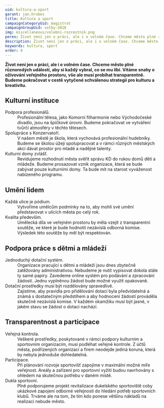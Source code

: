 ```yaml
---
uid: kultura-a-sport
garant: jan.hrubes
title: Kultura a sport
campaignCategoryUid: magistrat
campaignGroupUid: volby-2018
img: miscellaneous/volebni-rozcestnik.png
perex: Život není jen o práci, ale i o volném čase. Chceme město plné různorodých událostí, aby si každý vybral, co se mu líbí.
description: Život není jen o práci, ale i o volném čase. Chceme město plné různorodých událostí, aby si každý vybral, co se mu líbí.
keywords: kultura, sport
order: 8
---
```


**Život není jen o práci, ale i o volném čase. Chceme město plné různorodých událostí, aby si každý vybral, co se mu líbí. Vítáme snahy o oživování veřejného prostoru, vše ale musí probíhat transparentně. Budeme pokračovat v cestě vytyčené schválenou strategií pro kulturu a kreativitu.**

## Kulturní instituce

<dl class="c-program-key-point-list">
    <dt>Podpora profesionálů.</dt>
    <dd>Profesionální tělesa, jako Komorní filharmonie nebo Východočeské divadlo, jsou na špičkové úrovni. Budeme pokračovat ve vytváření tvůrčí atmosféry v těchto tělesech.</dd>
    <dt>Spolupráce s Konzervatoří.</dt>
    <dd>V našem městě je škola, která vychovává profesionální hudebníky. Budeme se školou úžeji spolupracovat a v rámci různých městských akcí dávat prostor pro mladé a nadějné talenty.</dd>
    <dt>Kulturní domy zvlášť.</dt>
    <dd>Revidujeme rozhodnutí města svěřit správu KD do rukou domů dětí a mládeže. Budeme prosazovat vznik organizace, která se bude zabývat pouze kulturními domy. Ta bude mít na starost vyváženost nabízeného programu.</dd>
</dl>

## Umění lidem

<dl class="c-program-key-point-list">
    <dt>Každá ulice je pódium.</dt>
    <dd>Vytvoříme umělcům podmínky na to, aby mohli své umění představovat v ulicích města po celý rok. </dd>
    <dt>Kvalita především.</dt>
    <dd>Umělecká díla ve veřejném prostoru by měla vzejít z transparentní soutěže, ve které je bude hodnotit nezávislá odborná komise. Výsledek této soutěže by měl být respektován.</dd>
</dl>

## Podpora práce s dětmi a mládeží

<dl class="c-program-key-point-list">
    <dt>Jednoduchý dotační systém.</dt>
    <dd>Organizace pracující s dětmi a mládeží jsou dnes zbytečně zatěžovány administrativou. Nebudeme je nutit vypisovat dokola stále ty samé papíry. Zavedeme online systém pro podávání a zpracování žádostí. Jednu vyplněnou žádost bude možné využít opakovaně.</dd>
    <dt>Dotační prostředky musí být rozdělovány spravedlivě.</dt>
    <dd>Zajistíme, aby pravidla pro přidělování dotací byla předvídatelná a známá s dostatečným předstihem a aby hodnocení žádostí prováděla skutečně nezávislá komise. V každém okamžiku musí být jasné, v jakém stavu se žádost o dotaci nachází.</dd>
</dl>


## Transparentnost a participace

<dl class="c-program-key-point-list">
    <dt>Veřejná kontrola.</dt>
    <dd>Veškeré prostředky, poskytované v rámci podpory kulturním a sportovním organizacím, musí podléhat veřejné kontrole. Z účtů města, podřízených organizací a firem neodejde jediná koruna, která by nebyla jednoduše dohledatelná. </dd>
    <dt>Participace.</dt>
    <dd>Při plánování rozvoje sportovišť zapojíme v maximální možné míře veřejnost. Areály a zařízení pro sportovní vyžití budou navrhovány s ohledem na skutečnou potřebu v daném místě. </dd>
    <dt>Dukla sportovní.</dt>
    <dd>Plně podporujeme projekt revitalizace dukelského sportoviště coby ukázkové zapojení odborné veřejnosti do hledání potřeb sportovních klubů. Trváme ale na tom, že tím kdo ponese většinu nákladů na realizaci nebude město.</dd>
</dl>
